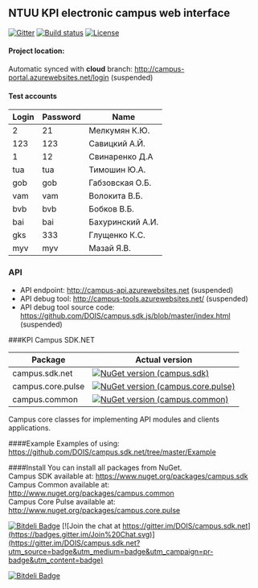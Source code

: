## NTUU KPI electronic campus web interface

[![Gitter](https://badges.gitter.im/Join%20Chat.svg)](https://gitter.im/DOIS/ecampus.kpi.ua?utm_source=badge&utm_medium=badge&utm_campaign=pr-badge&utm_content=badge)
[![Build status](https://ci.appveyor.com/api/projects/status/q4vt16i3qrxjxtu1?svg=true)](https://ci.appveyor.com/project/ernado-x/ecampus-kpi-ua)
[![License](http://img.shields.io/:license-apache-blue.svg)](https://raw.githubusercontent.com/DOIS/ecampus.kpi.ua/master/LICENSE.md)

#### Project location: 
Automatic synced with **cloud** branch: http://campus-portal.azurewebsites.net/login (suspended)

#### Test accounts
| Login | Password | Name             |
|-------|----------|------------------|
| 2     | 21       | Мелкумян К.Ю.    |
| 123   | 123      | Савицкий А.Й.    |
| 1     | 12       | Свинаренко Д.А   |
| tua   | tua      | Тимошин Ю.А.     |
| gob   | gob      | Габзовская О.Б.  |
| vam   | vam      | Волокита В.Б.    |
| bvb   | bvb      | Бобков В.Б.      |
| bai   | bai      | Бахуринский А.И. |
| gks   | 333      | Глущенко К.С.    |
| myv   | myv      | Мазай Я.В.       |


### API
* API endpoint: http://campus-api.azurewebsites.net (suspended)
* API debug tool: http://campus-tools.azurewebsites.net/ (suspended)
* API debug tool source code: https://github.com/DOIS/campus.sdk.js/blob/master/index.html (suspended)

###KPI Campus SDK.NET 

| Package | Actual version |
|---------|----------------|
| campus.sdk.net     | [![NuGet version (campus.sdk)](https://img.shields.io/nuget/v/campus.sdk.svg?style=flat-square)](https://www.nuget.org/packages/campus.sdk/)|
| campus.core.pulse        | [![NuGet version (campus.core.pulse)](https://img.shields.io/nuget/v/campus.core.pulse.svg?style=flat-square)](https://www.nuget.org/packages/campus.core.pulse/) | 
|campus.common | [![NuGet version (campus.common)](https://img.shields.io/nuget/v/campus.common.svg?style=flat-square)](https://www.nuget.org/packages/campus.common/) |


Campus core classes for implementing API modules and clients applications.

####Example 
Examples of using: https://github.com/DOIS/campus.sdk.net/tree/master/Example


####Install
You can install all packages  from NuGet.<br />
Campus SDK available at: https://www.nuget.org/packages/campus.sdk <br />
Campus Common available at: http://www.nuget.org/packages/campus.common <br />
Campus Core Pulse available at: http://www.nuget.org/packages/campus.core.pulse <br />


[![Bitdeli Badge](https://d2weczhvl823v0.cloudfront.net/DOIS/campus.sdk.net/trend.png)](https://bitdeli.com/free "Bitdeli Badge") [![Join the chat at https://gitter.im/DOIS/campus.sdk.net](https://badges.gitter.im/Join%20Chat.svg)](https://gitter.im/DOIS/campus.sdk.net?utm_source=badge&utm_medium=badge&utm_campaign=pr-badge&utm_content=badge)



[![Bitdeli Badge](https://d2weczhvl823v0.cloudfront.net/DOIS/ecampus.kpi.ua/trend.png)](https://bitdeli.com/free "Bitdeli Badge")

